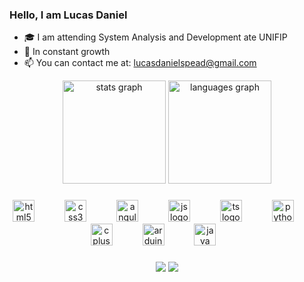 ### Hello, I am Lucas Daniel

- 🎓 I am attending System Analysis and Development ate UNIFIP
- 🌱 In constant growth
- 📫 You can contact me at: lucasdanielspead@gmail.com<br>

<div align="center">
  <img src="https://github-readme-stats.vercel.app/api?username=lucasdaniellopes&hide_title=false&hide_rank=false&show_icons=true&include_all_commits=true&count_private=true&disable_animations=false&theme=tokyonight&locale=en&hide_border=true" height="165em" alt="stats graph"  />
  <img src="https://github-readme-stats.vercel.app/api/top-langs?username=lucasdaniellopes&locale=en&hide_title=false&layout=compact&card_width=320&langs_count=7&theme=tokyonight&hide_border=true" height="165em" alt="languages graph"  />
</div>

###

<div align="center">
  <img src="https://cdn.jsdelivr.net/gh/devicons/devicon/icons/html5/html5-plain-wordmark.svg" height="35" alt="html5 logo"  />
  <img width="40" />
  <img src="https://cdn.jsdelivr.net/gh/devicons/devicon/icons/css3/css3-plain-wordmark.svg" height="35" alt="css3 logo"  />
  <img width="40" />
  <img src="https://cdn.jsdelivr.net/gh/devicons/devicon@latest/icons/angular/angular-original.svg" height="35" alt="angular logo"/>
  <img width="40" />
  <img src="https://cdn.jsdelivr.net/gh/devicons/devicon@latest/icons/javascript/javascript-original.svg" height="35" alt="js logo"/>
  <img width="40" />
  <img src="https://cdn.jsdelivr.net/gh/devicons/devicon@latest/icons/typescript/typescript-original.svg" height="35" alt="ts logo"/>
  <img width="40" />
  <img src="https://cdn.jsdelivr.net/gh/devicons/devicon/icons/python/python-original.svg" height="35" alt="python logo"  />
  <img width="40" />
  <img src="https://cdn.jsdelivr.net/gh/devicons/devicon@latest/icons/cplusplus/cplusplus-original.svg" height="35" alt="cplus logo"/>
  <img width="40" />
  <img src="https://cdn.jsdelivr.net/gh/devicons/devicon@latest/icons/arduino/arduino-original-wordmark.svg" height="35" alt="arduino logo"/>
  <img width="40" />
  <img src="https://cdn.jsdelivr.net/gh/devicons/devicon/icons/java/java-original.svg" height="35" alt="java logo"  />
  <img width="40" />
</div>

###

 <div align='center'> 
  <a href = "mailto:lucasdanielspead@gmail.com"><img src="https://img.shields.io/badge/-Gmail-%23333?style=for-the-badge&logo=gmail&logoColor=white" target="_blank"></a>
  <a href="www.linkedin.com/in/thiago-rodrigues-88b59029b" target="_blank"><img src="https://img.shields.io/badge/-LinkedIn-%230077B5?style=for-the-badge&logo=linkedin&logoColor=white" target="_blank"></a> 
 
</div>
